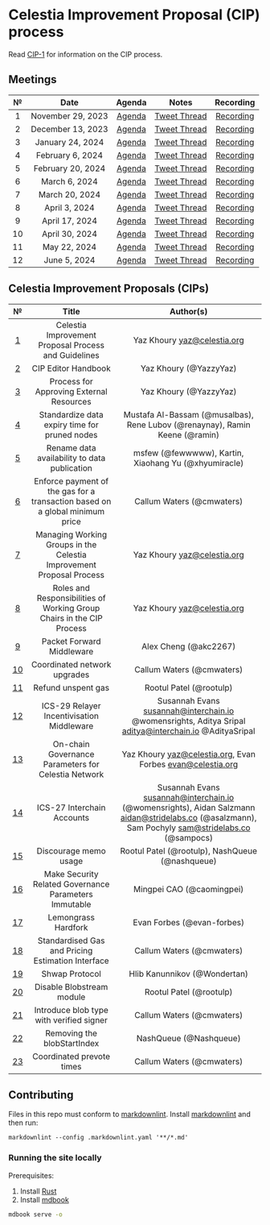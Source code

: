 # Celestia Improvement Proposal (CIP) process

Read [CIP-1](./cip-1.md) for information on the CIP process.

## Meetings

| №  |       Date        |                          Agenda                          |                                   Notes                                   |                            Recording                            |
|:--:|:-----------------:|:--------------------------------------------------------:|:-------------------------------------------------------------------------:|:---------------------------------------------------------------:|
| 1  | November 29, 2023 |  [Agenda](https://github.com/celestiaorg/CIPs/issues/8)  |    [Tweet Thread](https://x.com/JoshCStein/status/1729893879191621702)    |    [Recording](https://www.youtube.com/watch?v=EhWHHmPo_5Q)     |
| 2  | December 13, 2023 | [Agenda](https://github.com/celestiaorg/CIPs/issues/22)  |    [Tweet Thread](https://x.com/JoshCStein/status/1734967567075168697)    |    [Recording](https://www.youtube.com/watch?v=yYt600kvf4g)     |
| 3  | January 24, 2024  | [Agenda](https://github.com/celestiaorg/CIPs/issues/40)  | [Tweet Thread](https://x.com/JoshCStein/status/1750187535911837848?s=20)  |    [Recording](https://www.youtube.com/watch?v=g_8e3h6iixM)     |
| 4  | February 6, 2024  | [Agenda](https://github.com/celestiaorg/CIPs/issues/61)  | [Tweet Thread](https://x.com/JoshCStein/status/1754898166313337310?s=20)  |    [Recording](https://www.youtube.com/watch?v=izDnDHZEbxg)     |
| 5  | February 20, 2024 | [Agenda](https://github.com/celestiaorg/CIPs/issues/71)  | [Tweet Thread](https://twitter.com/JoshCStein/status/1759972091724526084) | [Recording](https://youtube.com/live/WFPEMAuGEM0?feature=share) |
| 6  |   March 6, 2024   | [Agenda](https://github.com/celestiaorg/CIPs/issues/87)  | [Tweet Thread](https://twitter.com/JoshCStein/status/1765407703462031563) |    [Recording](https://www.youtube.com/watch?v=DEAkzrhSwMA)     |
| 7  |  March 20, 2024   | [Agenda](https://github.com/celestiaorg/CIPs/issues/95)  | [Tweet Thread](https://twitter.com/JoshCStein/status/1770480641290744157) |    [Recording](https://www.youtube.com/watch?v=B2NyDWht7xU)     |
| 8  |   April 3, 2024   | [Agenda](https://github.com/celestiaorg/CIPs/issues/107) | [Tweet Thread](https://twitter.com/JoshCStein/status/1775538935285862747) |    [Recording](https://www.youtube.com/watch?v=vBrjSExfRO8)     |
| 9  |  April 17, 2024   | [Agenda](https://github.com/celestiaorg/CIPs/issues/127) | [Tweet Thread](https://twitter.com/JoshCStein/status/1780612265667924032) |    [Recording](https://www.youtube.com/watch?v=Qwir10r9o7k)     |
| 10 |  April 30, 2024   | [Agenda](https://github.com/celestiaorg/CIPs/issues/134) |    [Tweet Thread](https://x.com/JoshCStein/status/1785309248248828133)    |    [Recording](https://www.youtube.com/watch?v=zWQsvPqPkC8)     |
| 11 |   May 22, 2024    | [Agenda](https://github.com/celestiaorg/CIPs/issues/142) |    [Tweet Thread](https://x.com/JoshCStein/status/1793312125235999082)    |    [Recording](https://www.youtube.com/watch?v=g6PMMaMmpxg)     |
| 12 |   June 5, 2024    | [Agenda](https://github.com/celestiaorg/CIPs/issues/149) |    [Tweet Thread](https://x.com/JoshCStein/status/1798381092493504830)    |    [Recording](https://www.youtube.com/watch?v=kV5_ANNhixI)     |

## Celestia Improvement Proposals (CIPs)

|           №           |                                    Title                                     |                                                                       Author(s)                                                                        |
|:---------------------:|:----------------------------------------------------------------------------:|:------------------------------------------------------------------------------------------------------------------------------------------------------:|
|  [1](./cip-1.md)  |             Celestia Improvement Proposal Process and Guidelines             |                                                             Yaz Khoury <yaz@celestia.org>                                                              |
|  [2](./cip-2.md)  |                             CIP Editor Handbook                              |                                                                 Yaz Khoury (@YazzyYaz)                                                                 |
|  [3](./cip-3.md)  |                   Process for Approving External Resources                   |                                                                 Yaz Khoury (@YazzyYaz)                                                                 |
|  [4](./cip-4.md)  |                Standardize data expiry time for pruned nodes                 |                                      Mustafa Al-Bassam (@musalbas), Rene Lubov (@renaynay), Ramin Keene (@ramin)                                       |
|  [5](./cip-5.md)  |                 Rename data availability to data publication                 |                                                  msfew (@fewwwww), Kartin, Xiaohang Yu (@xhyumiracle)                                                  |
|  [6](./cip-6.md)  | Enforce payment of the gas for a transaction based on a global minimum price |                                                               Callum Waters (@cmwaters)                                                                |
|  [7](./cip-7.md)  |     Managing Working Groups in the Celestia Improvement Proposal Process     |                                                             Yaz Khoury <yaz@celestia.org>                                                              |
|  [8](./cip-8.md)  |    Roles and Responsibilities of Working Group Chairs in the CIP Process     |                                                             Yaz Khoury <yaz@celestia.org>                                                              |
|  [9](./cip-9.md)  |                          Packet Forward Middleware                           |                                                                 Alex Cheng (@akc2267)                                                                  |
| [10](./cip-10.md) |                         Coordinated network upgrades                         |                                                               Callum Waters (@cmwaters)                                                                |
| [11](./cip-11.md) |                              Refund unspent gas                              |                                                                Rootul Patel (@rootulp)                                                                 |
| [12](./cip-12.md) |                  ICS-29 Relayer Incentivisation Middleware                   |                       Susannah Evans <susannah@interchain.io> @womensrights, Aditya Sripal <aditya@interchain.io> @AdityaSripal                        |
| [13](./cip-13.md) |             On-chain Governance Parameters for Celestia Network              |                                            Yaz Khoury <yaz@celestia.org>,  Evan Forbes <evan@celestia.org>                                             |
| [14](./cip-14.md) |                          ICS-27 Interchain Accounts                          | Susannah Evans <susannah@interchain.io> (@womensrights), Aidan Salzmann <aidan@stridelabs.co> (@asalzmann), Sam Pochyly <sam@stridelabs.co> (@sampocs) |
| [15](./cip-15.md) |                            Discourage memo usage                             |                                                    Rootul Patel (@rootulp), NashQueue (@nashqueue)                                                     |
| [16](./cip-16.md) |            Make Security Related Governance Parameters Immutable             |                                                               Mingpei CAO (@caomingpei)                                                                |
| [17](./cip-17.md) |                             Lemongrass Hardfork                              |                                                               Evan Forbes (@evan-forbes)                                                               |
| [18](./cip-18.md) |              Standardised Gas and Pricing Estimation Interface               |                                                               Callum Waters (@cmwaters)                                                                |
| [19](./cip-19.md) |                                Shwap Protocol                                |                                                              Hlib Kanunnikov (@Wondertan)                                                              |
| [20](./cip-20.md) |                          Disable Blobstream module                           |                                                                Rootul Patel (@rootulp)                                                                 |
| [21](./cip-21.md) |                   Introduce blob type with verified signer                   |                                                               Callum Waters (@cmwaters)                                                                |
| [22](./cip-22.md) |                         Removing the blobStartIndex                          |                                                                 NashQueue (@Nashqueue)                                                                 |
| [23](./cip-23.md) |                          Coordinated prevote times                           |                                                               Callum Waters (@cmwaters)                                                                |

## Contributing

Files in this repo must conform to [markdownlint](https://github.com/DavidAnson/markdownlint). Install [markdownlint](https://github.com/DavidAnson/markdownlint) and then run:

```shell
markdownlint --config .markdownlint.yaml '**/*.md'
```

### Running the site locally

Prerequisites: 
1. Install [Rust](https://www.rust-lang.org/tools/install)
1. Install [mdbook](https://rust-lang.github.io/mdBook/guide/installation.html)

```sh
mdbook serve -o
```
